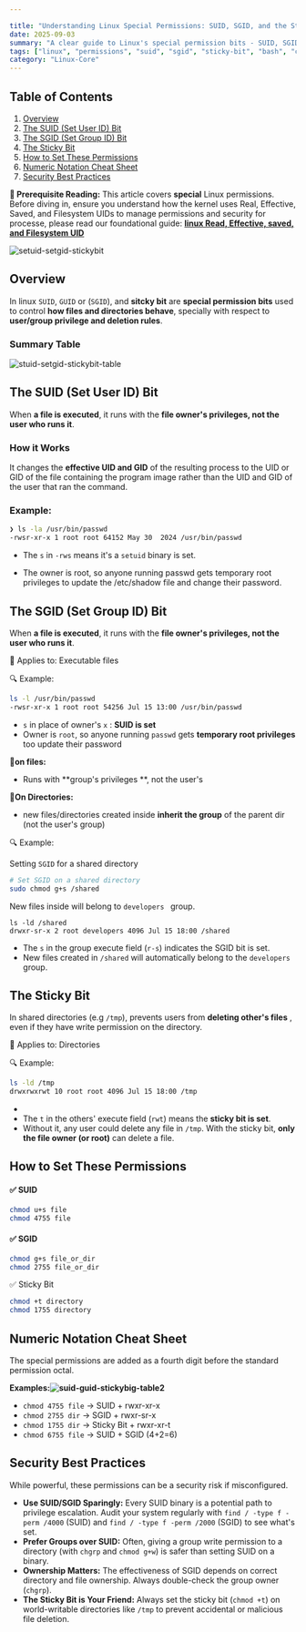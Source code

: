 ```yaml
---

title: "Understanding Linux Special Permissions: SUID, SGID, and the Sticky Bit"
date: 2025-09-03
summary: "A clear guide to Linux's special permission bits - SUID, SGID, and Sticky Bit - and how to use them for system security and collaboration."
tags: ["linux", "permissions", "suid", "sgid", "sticky-bit", "bash", "command-line", "sysadmin"]
category: "Linux-Core"
---
```


## Table of Contents
1.  [Overview](#overview)
2.  [The SUID (Set User ID) Bit](#the-suid-set-user-id-bit)
3.  [The SGID (Set Group ID) Bit](#the-sgid-set-group-id-bit)
4.  [The Sticky Bit](#the-sticky-bit)
5.  [How to Set These Permissions](#how-to-set-these-permissions)
6.  [Numeric Notation Cheat Sheet](#numeric-notation-cheat-sheet)
7.  [Security Best Practices](#security-best-practices)

**🔔 Prerequisite Reading:** This article covers **special** Linux permissions. Before diving in, ensure you understand how the kernel uses Real, Effective, Saved, and Filesystem UIDs to manage permissions and security for processe, please read our foundational guide:
[**linux Read, Effective, saved, and Filesystem UID**](https://hojat-gazestani.github.io/articles/Linux-Standard-UNIX-Access-Control)





![setuid-setgid-stickybit](/ProjectPic/setuid-setgid-stickybit.png)




## Overview <a name="overview"></a>

In linux `SUID`, `GUID` or (`SGID`), and **sitcky bit** are **special permission bits** used to control **how files and directories behave**, specially with respect to **user/group privilege and deletion rules**.



### Summary Table

![stuid-setgid-stickybit-table](/ProjectPic/stuid-setgid-stickybit-table.png)



## The SUID (Set User ID) Bit <a name="the-suid-set-user-id-bit"></a>

When **a file is executed**, it runs with the **file owner's privileges, not the user who runs it**.

### How it Works

It changes the **effective UID and GID** of the resulting process to the UID or GID of the file containing the program image rather than the UID and GID of the user that ran the command.


### Example:

```sh
❯ ls -la /usr/bin/passwd
-rwsr-xr-x 1 root root 64152 May 30  2024 /usr/bin/passwd

```

+ The `s` in `-rws` means it's a `setuid` binary is set.

+ The owner is root, so anyone running passwd gets temporary root privileges to update the /etc/shadow file and change their password.





## The SGID (Set Group ID) Bit <a name="the-sgid-set-group-id-bit"></a>

When **a file is executed**, it runs with the **file owner's privileges, not the user who runs it**.

📍 Applies to: Executable files

🔍 Example:

```sh
ls -l /usr/bin/passwd
-rwsr-xr-x 1 root root 54256 Jul 15 13:00 /usr/bin/passwd
```

+ `s` in place of owner's `x` : **SUID is set**
+ Owner is `root`, so anyone running `passwd` gets **temporary root privileges** too update their password



📍**on files:**

+ Runs with **group's privileges **, not the user's

📍**On Directories:**

+ new files/directories created inside **inherit the group** of the parent dir (not the user's group)



🔍 Example:

Setting `SGID` for a shared directory

```sh
# Set SGID on a shared directory
sudo chmod g+s /shared
```



New files inside will belong to `developers ` group.

```
ls -ld /shared
drwxr-sr-x 2 root developers 4096 Jul 15 18:00 /shared
```

- The `s` in the group execute field (`r-s`) indicates the SGID bit is set.
- New files created in `/shared` will automatically belong to the `developers` group.





## The Sticky Bit <a name="the-sticky-bit"></a>

In shared directories (e.g `/tmp`), prevents users from **deleting other's files** , even if they have write permission on the directory.



📍 Applies to: Directories



🔍 Example:

```sh
ls -ld /tmp
drwxrwxrwt 10 root root 4096 Jul 15 18:00 /tmp
```

+ 
+ The `t` in the others' execute field (`rwt`) means the **sticky bit is set**.
+ Without it, any user could delete any file in `/tmp`. With the sticky bit, **only the file owner (or root)** can delete a file.



## How to Set These Permissions <a name="how-to-set-these-permissions"></a>



#### ✅ SUID

```sh
chmod u+s file
chmod 4755 file
```



#### ✅ SGID

```sh
chmod g+s file_or_dir
chmod 2755 file_or_dir
```



✅ Sticky Bit

```sh
chmod +t directory
chmod 1755 directory
```



## Numeric Notation Cheat Sheet <a name="numeric-notation-cheat-sheet"></a>



The special permissions are added as a fourth digit before the standard permission octal.

**Examples:![suid-guid-stickybig-table2](/ProjectPic/suid-guid-stickybig-table2.png)**



*   `chmod 4755 file` → SUID + rwxr-xr-x
*   `chmod 2755 dir` → SGID + rwxr-sr-x
*   `chmod 1755 dir` → Sticky Bit + rwxr-xr-t
*   `chmod 6755 file` → SUID + SGID (4+2=6)



## Security Best Practices <a name="security-best-practices"></a>

While powerful, these permissions can be a security risk if misconfigured.

- **Use SUID/SGID Sparingly:** Every SUID binary is a potential path to privilege escalation. Audit your system regularly with `find / -type f -perm /4000` (SUID) and `find / -type f -perm /2000` (SGID) to see what's set.
- **Prefer Groups over SUID:** Often, giving a group write permission to a directory (with `chgrp` and `chmod g+w`) is safer than setting SUID on a binary.
- **Ownership Matters:** The effectiveness of SGID depends on correct directory and file ownership. Always double-check the group owner (`chgrp`).
- **The Sticky Bit is Your Friend:** Always set the sticky bit (`chmod +t`) on world-writable directories like `/tmp` to prevent accidental or malicious file deletion.